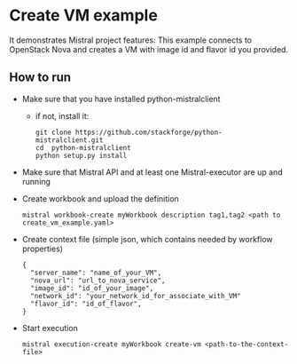 Create VM example
==================

It demonstrates Mistral project features:
This example connects to OpenStack Nova and creates a VM with image id and flavor id you provided.

How to run
----------

 - Make sure that you have installed python-mistralclient
   - if not, install it:

     ```
     git clone https://github.com/stackforge/python-mistralclient.git
     cd  python-mistralclient
     python setup.py install
     ```

 - Make sure that Mistral API and at least one Mistral-executor are up and running
 - Create workbook and upload the definition

   ```
   mistral workbook-create myWorkbook description tag1,tag2 <path to create_vm_example.yaml>
   ```

 - Create context file (simple json, which contains needed by workflow properties)
   
   ```
   {
     "server_name": "name_of_your_VM",
     "nova_url": "url_to_nova_service",
     "image_id": "id_of_your_image",
     "network_id": "your_network_id_for_associate_with_VM"
     "flavor_id": "id_of_flavor",
   }
   ```

 - Start execution

   ```
   mistral execution-create myWorkbook create-vm <path-to-the-context-file>
   ```